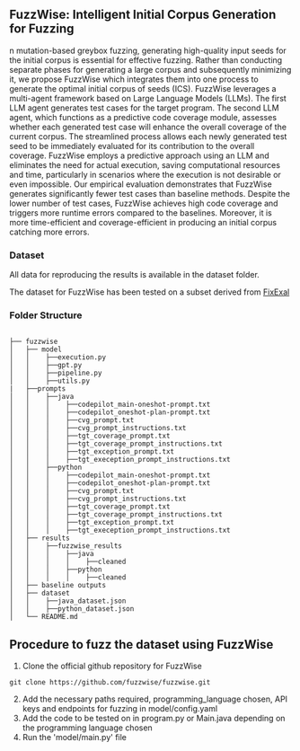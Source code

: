 ## FuzzWise: Intelligent Initial Corpus Generation for Fuzzing

n mutation-based greybox fuzzing, generating high-quality input seeds for the initial corpus is essential for effective fuzzing. Rather than conducting separate phases for generating a large corpus and subsequently minimizing it, we propose FuzzWise which integrates them into one process to generate the optimal initial corpus of seeds (ICS). FuzzWise leverages a multi-agent framework based on Large Language Models (LLMs). The first LLM agent generates test cases for the target program. The second LLM agent, which functions as a predictive code coverage module, assesses whether each generated test case will enhance the overall coverage of the current corpus. The streamlined process allows each newly generated test seed to be immediately evaluated for its contribution to the overall coverage. FuzzWise employs a predictive approach using an
LLM and eliminates the need for actual execution, saving computational resources and time, particularly in scenarios where the execution is not desirable or even impossible. Our empirical evaluation demonstrates that FuzzWise generates significantly fewer test cases than baseline methods. Despite the lower number of test cases, FuzzWise achieves high code coverage and triggers more runtime errors compared to the baselines. Moreover, it is more time-efficient and coverage-efficient in producing an initial corpus catching more errors.

### Dataset
All data for reproducing the results is available in the dataset folder.

The dataset for FuzzWise has been tested on a subset derived from [FixExal](https://arxiv.org/abs/2206.07796)

### Folder Structure 
```

├── fuzzwise
│   ├── model
│   │    ├──execution.py
│   │    ├──gpt.py
│   │    ├──pipeline.py
│   │    ├──utils.py
|   ├──prompts
│   │    ├──java
│   │    │    ├──codepilot_main-oneshot-prompt.txt
│   │    │    ├──codepilot_oneshot-plan-prompt.txt
│   │    │    ├──cvg_prompt.txt
│   │    │    ├──cvg_prompt_instructions.txt
│   │    │    ├──tgt_coverage_prompt.txt
│   │    │    ├──tgt_coverage_prompt_instructions.txt
│   │    │    ├──tgt_exception_prompt.txt
│   │    │    ├──tgt_exeception_prompt_instructions.txt
│   │    ├──python
│   │    │    ├──codepilot_main-oneshot-prompt.txt
│   │    │    ├──codepilot_oneshot-plan-prompt.txt
│   │    │    ├──cvg_prompt.txt
│   │    │    ├──cvg_prompt_instructions.txt
│   │    │    ├──tgt_coverage_prompt.txt
│   │    │    ├──tgt_coverage_prompt_instructions.txt
│   │    │    ├──tgt_exception_prompt.txt
│   │    │    ├──tgt_exeception_prompt_instructions.txt
│   ├── results
│   │    ├──fuzzwise_results
│   │    │    ├──java
│   │    │    │    ├──cleaned
│   │    │    ├──python
│   │    │    │    ├──cleaned
│   ├── baseline outputs
│   ├── dataset
│   │    ├──java_dataset.json
│   │    ├──python_dataset.json
│   └── README.md
```

## Procedure to fuzz the dataset using FuzzWise

1. Clone the official github repository for FuzzWise
```
git clone https://github.com/fuzzwise/fuzzwise.git
```
2. Add the necessary paths required, programming_language chosen, API keys and endpoints for fuzzing in model/config.yaml
3. Add the code to be tested on in program.py or Main.java depending on the programming language chosen
4. Run the 'model/main.py' file 


